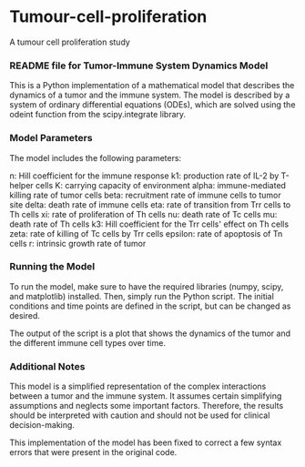 # Tumour-cell-proliferation
A tumour cell proliferation study


### README file for Tumor-Immune System Dynamics Model
This is a Python implementation of a mathematical model that describes the dynamics of a tumor and the immune system. The model is described by a system of ordinary differential equations (ODEs), which are solved using the odeint function from the scipy.integrate library.

### Model Parameters
The model includes the following parameters:

n: Hill coefficient for the immune response
k1: production rate of IL-2 by T-helper cells
K: carrying capacity of environment
alpha: immune-mediated killing rate of tumor cells
beta: recruitment rate of immune cells to tumor site
delta: death rate of immune cells
eta: rate of transition from Trr cells to Th cells
xi: rate of proliferation of Th cells
nu: death rate of Tc cells
mu: death rate of Th cells
k3: Hill coefficient for the Trr cells' effect on Th cells
zeta: rate of killing of Tc cells by Trr cells
epsilon: rate of apoptosis of Tn cells
r: intrinsic growth rate of tumor

### Running the Model
To run the model, make sure to have the required libraries (numpy, scipy, and matplotlib) installed. Then, simply run the Python script. The initial conditions and time points are defined in the script, but can be changed as desired.

The output of the script is a plot that shows the dynamics of the tumor and the different immune cell types over time.

### Additional Notes
This model is a simplified representation of the complex interactions between a tumor and the immune system. It assumes certain simplifying assumptions and neglects some important factors. Therefore, the results should be interpreted with caution and should not be used for clinical decision-making.

This implementation of the model has been fixed to correct a few syntax errors that were present in the original code.
